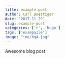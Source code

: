 ```yaml
---
title: example post
author: Carl Boettiger
date: '2017-11-29'
slug: example-post
categories: ['r', 'hugo']
tags: ['exampa1le']
image: "img/bg4.jpg"
---
```


Awesome blog post
